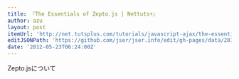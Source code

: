 ```yaml
---
title: 『The Essentials of Zepto.js | Nettuts+』
author: azu
layout: post
itemUrl: 'http://net.tutsplus.com/tutorials/javascript-ajax/the-essentials-of-zepto-js/'
editJSONPath: 'https://github.com/jser/jser.info/edit/gh-pages/data/2012/05/index.json'
date: '2012-05-23T06:24:00Z'
---
```

Zepto.jsについて
